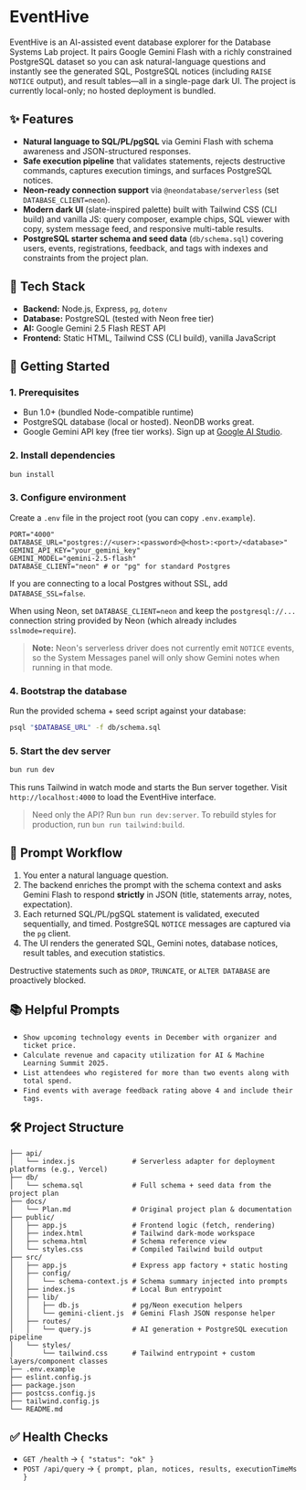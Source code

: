 # EventHive

EventHive is an AI-assisted event database explorer for the Database Systems Lab project. It pairs Google Gemini Flash with a richly constrained PostgreSQL dataset so you can ask natural-language questions and instantly see the generated SQL, PostgreSQL notices (including `RAISE NOTICE` output), and result tables—all in a single-page dark UI. The project is currently local-only; no hosted deployment is bundled.

## ✨ Features

- **Natural language to SQL/PL/pgSQL** via Gemini Flash with schema awareness and JSON-structured responses.
- **Safe execution pipeline** that validates statements, rejects destructive commands, captures execution timings, and surfaces PostgreSQL notices.
- **Neon-ready connection support** via `@neondatabase/serverless` (set `DATABASE_CLIENT=neon`).
- **Modern dark UI** (slate-inspired palette) built with Tailwind CSS (CLI build) and vanilla JS: query composer, example chips, SQL viewer with copy, system message feed, and responsive multi-table results.
- **PostgreSQL starter schema and seed data** (`db/schema.sql`) covering users, events, registrations, feedback, and tags with indexes and constraints from the project plan.

## 🧱 Tech Stack

- **Backend:** Node.js, Express, `pg`, `dotenv`
- **Database:** PostgreSQL (tested with Neon free tier)
- **AI:** Google Gemini 2.5 Flash REST API
- **Frontend:** Static HTML, Tailwind CSS (CLI build), vanilla JavaScript

## 🚀 Getting Started

### 1. Prerequisites

- Bun 1.0+ (bundled Node-compatible runtime)
- PostgreSQL database (local or hosted). NeonDB works great.
- Google Gemini API key (free tier works). Sign up at [Google AI Studio](https://aistudio.google.com/app/api-keys).

### 2. Install dependencies

```bash
bun install
```

### 3. Configure environment

Create a `.env` file in the project root (you can copy `.env.example`).

```.
PORT="4000"
DATABASE_URL="postgres://<user>:<password>@<host>:<port>/<database>"
GEMINI_API_KEY="your_gemini_key"
GEMINI_MODEL="gemini-2.5-flash"
DATABASE_CLIENT="neon" # or "pg" for standard Postgres
```

If you are connecting to a local Postgres without SSL, add `DATABASE_SSL=false`.

When using Neon, set `DATABASE_CLIENT=neon` and keep the `postgresql://...` connection string provided by Neon (which already includes `sslmode=require`).

> **Note:** Neon\'s serverless driver does not currently emit `NOTICE` events, so the System Messages panel will only show Gemini notes when running in that mode.

### 4. Bootstrap the database

Run the provided schema + seed script against your database:

```bash
psql "$DATABASE_URL" -f db/schema.sql
```

### 5. Start the dev server

```bash
bun run dev
```

This runs Tailwind in watch mode and starts the Bun server together. Visit `http://localhost:4000` to load the EventHive interface.

> Need only the API? Run `bun run dev:server`. To rebuild styles for production, run `bun run tailwind:build`.

## 🧠 Prompt Workflow

1. You enter a natural language question.
2. The backend enriches the prompt with the schema context and asks Gemini Flash to respond **strictly** in JSON (title, statements array, notes, expectation).
3. Each returned SQL/PL/pgSQL statement is validated, executed sequentially, and timed. PostgreSQL `NOTICE` messages are captured via the `pg` client.
4. The UI renders the generated SQL, Gemini notes, database notices, result tables, and execution statistics.

Destructive statements such as `DROP`, `TRUNCATE`, or `ALTER DATABASE` are proactively blocked.

## 📚 Helpful Prompts

- `Show upcoming technology events in December with organizer and ticket price.`
- `Calculate revenue and capacity utilization for AI & Machine Learning Summit 2025.`
- `List attendees who registered for more than two events along with total spend.`
- `Find events with average feedback rating above 4 and include their tags.`

## 🛠 Project Structure

```.
├── api/
│   └── index.js              # Serverless adapter for deployment platforms (e.g., Vercel)
├── db/
│   └── schema.sql            # Full schema + seed data from the project plan
├── docs/
│   └── Plan.md               # Original project plan & documentation
├── public/
│   ├── app.js                # Frontend logic (fetch, rendering)
│   ├── index.html            # Tailwind dark-mode workspace
│   ├── schema.html           # Schema reference view
│   └── styles.css            # Compiled Tailwind build output
├── src/
│   ├── app.js                # Express app factory + static hosting
│   ├── config/
│   │   └── schema-context.js # Schema summary injected into prompts
│   ├── index.js              # Local Bun entrypoint
│   ├── lib/
│   │   ├── db.js             # pg/Neon execution helpers
│   │   └── gemini-client.js  # Gemini Flash JSON response helper
│   ├── routes/
│   │   └── query.js          # AI generation + PostgreSQL execution pipeline
│   └── styles/
│       └── tailwind.css      # Tailwind entrypoint + custom layers/component classes
├── .env.example
├── eslint.config.js
├── package.json
├── postcss.config.js
├── tailwind.config.js
└── README.md
```

## ✅ Health Checks

- `GET /health` → `{ "status": "ok" }`
- `POST /api/query` → `{ prompt, plan, notices, results, executionTimeMs }`
